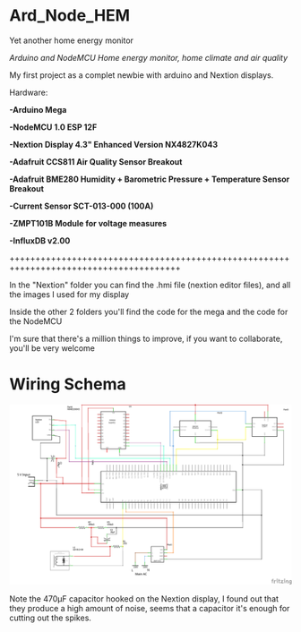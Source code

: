 # Ard_Node_HEM
Yet another home energy monitor

*Arduino and NodeMCU Home energy monitor, home climate and air quality*

My first project as a complet newbie with arduino and Nextion displays.

Hardware:
  
  **-Arduino Mega**
	
  **-NodeMCU 1.0 ESP 12F**
	
  **-Nextion Display 4.3" Enhanced Version NX4827K043** 
	
  **-Adafruit CCS811 Air Quality Sensor Breakout**
	
  **-Adafruit BME280 Humidity + Barometric Pressure + Temperature Sensor Breakout**
	
  **-Current Sensor SCT-013-000 (100A)**
	
  **-ZMPT101B Module for voltage measures**

  **-InfluxDB v2.00** 
  
  +++++++++++++++++++++++++++++++++++++++++++++++++++++++++++++++++++++++++++++++++++++++
  
  In the "Nextion" folder you can find the .hmi file (nextion editor files), and all the images I used for my display
  
  Inside the other 2 folders you'll find the code for the mega and the code for the NodeMCU
  
  I'm sure that there's a million things to improve, if you want to collaborate, you'll be very welcome
  
  # Wiring Schema
  
  ![alt text](https://github.com/Damiasroca/Ard_Node_HEM/blob/main/Conexions_schem.png?raw=true)
  
  
  Note the 470µF capacitor hooked on the Nextion display, I found out that they produce a high amount of noise, seems that a capacitor it's enough for cutting out the spikes.
